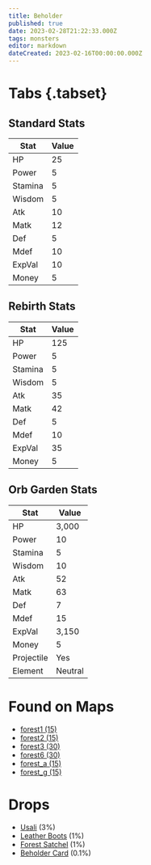 ```yaml
---
title: Beholder
published: true
date: 2023-02-28T21:22:33.000Z
tags: monsters
editor: markdown
dateCreated: 2023-02-16T00:00:00.000Z
---
```


# Tabs {.tabset}

## Standard Stats

|Stat|Value|
|-|-|
|HP|25|
|Power|5|
|Stamina|5|
|Wisdom|5|
|Atk|10|
|Matk|12|
|Def|5|
|Mdef|10|
|ExpVal|10|
|Money|5|
## Rebirth Stats

|Stat|Value|
|-|-|
|HP|125|
|Power|5|
|Stamina|5|
|Wisdom|5|
|Atk|35|
|Matk|42|
|Def|5|
|Mdef|10|
|ExpVal|35|
|Money|5|
## Orb Garden Stats

|Stat|Value|
|-|-|
|HP|3,000|
|Power|10|
|Stamina|5|
|Wisdom|10|
|Atk|52|
|Matk|63|
|Def|7|
|Mdef|15|
|ExpVal|3,150|
|Money|5|
|Projectile|Yes|
|Element|Neutral|

# Found on Maps
 * [forest1 (15)](/maps/forest1)
 * [forest2 (15)](/maps/forest2)
 * [forest3 (30)](/maps/forest3)
 * [forest6 (30)](/maps/forest6)
 * [forest_a (15)](/maps/forest_a)
 * [forest_g (15)](/maps/forest_g)

# Drops
 * [Usali](/items/usali) (3%)
 * [Leather Boots](/items/leather-boots) (1%)
 * [Forest Satchel](/items/forest-satchel) (1%)
 * [Beholder Card](/items/beholder-card) (0.1%)
